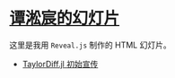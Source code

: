 # [谭淞宸的幻灯片](https://slides.tansongchen.com)

这里是我用 `Reveal.js` 制作的 HTML 幻灯片。

- [TaylorDiff.jl 初始宣传](/taylordiff-init.html)
